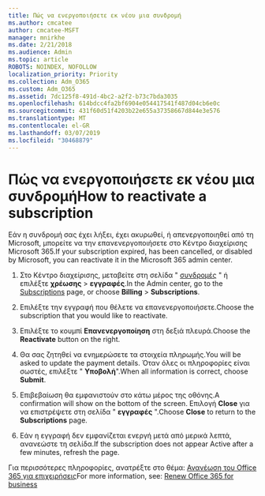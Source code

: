 ```yaml
---
title: Πώς να ενεργοποιήσετε εκ νέου μια συνδρομή
ms.author: cmcatee
author: cmcatee-MSFT
manager: mnirkhe
ms.date: 2/21/2018
ms.audience: Admin
ms.topic: article
ROBOTS: NOINDEX, NOFOLLOW
localization_priority: Priority
ms.collection: Adm_O365
ms.custom: Adm_O365
ms.assetid: 7dc125f8-491d-4bc2-a2f2-b73c7bda3035
ms.openlocfilehash: 614bdcc4fa2bf6904e054417541f487d04cb6e0c
ms.sourcegitcommit: 431f60d51f4203b22e655a37358667d844e3e576
ms.translationtype: MT
ms.contentlocale: el-GR
ms.lasthandoff: 03/07/2019
ms.locfileid: "30468879"
---
```

# <a name="how-to-reactivate-a-subscription"></a><span data-ttu-id="71b93-102">Πώς να ενεργοποιήσετε εκ νέου μια συνδρομή</span><span class="sxs-lookup"><span data-stu-id="71b93-102">How to reactivate a subscription</span></span>

<span data-ttu-id="71b93-103">Εάν η συνδρομή σας έχει λήξει, έχει ακυρωθεί, ή απενεργοποιηθεί από τη Microsoft, μπορείτε να την επανενεργοποιήσετε στο Κέντρο διαχείρισης Microsoft 365.</span><span class="sxs-lookup"><span data-stu-id="71b93-103">If your subscription expired, has been cancelled, or disabled by Microsoft, you can reactivate it in the Microsoft 365 admin center.</span></span>
  
1. <span data-ttu-id="71b93-104">Στο Κέντρο διαχείρισης, μεταβείτε στη σελίδα " [συνδρομές](https://go.microsoft.com/fwlink/p/?linkid=842054) " ή επιλέξτε **χρέωσης** \> **εγγραφές**.</span><span class="sxs-lookup"><span data-stu-id="71b93-104">In the Admin center, go to the [Subscriptions](https://go.microsoft.com/fwlink/p/?linkid=842054) page, or choose **Billing** \> **Subscriptions**.</span></span>
    
2. <span data-ttu-id="71b93-105">Επιλέξτε την εγγραφή που θέλετε να επανενεργοποιήσετε.</span><span class="sxs-lookup"><span data-stu-id="71b93-105">Choose the subscription that you would like to reactivate.</span></span>
    
3. <span data-ttu-id="71b93-106">Επιλέξτε το κουμπί **Επανενεργοποίηση** στη δεξιά πλευρά.</span><span class="sxs-lookup"><span data-stu-id="71b93-106">Choose the **Reactivate** button on the right.</span></span> 
    
4. <span data-ttu-id="71b93-107">Θα σας ζητηθεί να ενημερώσετε τα στοιχεία πληρωμής.</span><span class="sxs-lookup"><span data-stu-id="71b93-107">You will be asked to update the payment details.</span></span> <span data-ttu-id="71b93-108">Όταν όλες οι πληροφορίες είναι σωστές, επιλέξτε " **Υποβολή**".</span><span class="sxs-lookup"><span data-stu-id="71b93-108">When all information is correct, choose **Submit**.</span></span>
    
5. <span data-ttu-id="71b93-109">Επιβεβαίωση θα εμφανιστούν στο κάτω μέρος της οθόνης.</span><span class="sxs-lookup"><span data-stu-id="71b93-109">A confirmation will show on the bottom of the screen.</span></span> <span data-ttu-id="71b93-110">Επιλογή **Close** για να επιστρέψετε στη σελίδα " **εγγραφές** ".</span><span class="sxs-lookup"><span data-stu-id="71b93-110">Choose **Close** to return to the **Subscriptions** page.</span></span> 
    
6. <span data-ttu-id="71b93-111">Εάν η εγγραφή δεν εμφανίζεται ενεργή μετά από μερικά λεπτά, ανανεώστε τη σελίδα.</span><span class="sxs-lookup"><span data-stu-id="71b93-111">If the subscription does not appear Active after a few minutes, refresh the page.</span></span>
    
<span data-ttu-id="71b93-112">Για περισσότερες πληροφορίες, ανατρέξτε στο θέμα: [Ανανέωση του Office 365 για επιχειρήσεις](https://support.office.com/article/8d83b530-f4ca-47f6-a666-e5791cbacc7e)</span><span class="sxs-lookup"><span data-stu-id="71b93-112">For more information, see: [Renew Office 365 for business](https://support.office.com/article/8d83b530-f4ca-47f6-a666-e5791cbacc7e)</span></span>
  

